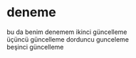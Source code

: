 # deneme

bu da benim denemem
ikinci güncelleme</br>
üçüncü güncelleme
dorduncu gunceleme</br>
beşinci güncelleme
